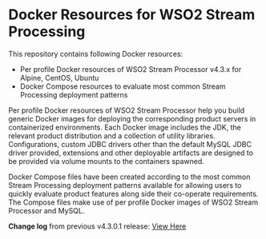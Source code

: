 # Docker Resources for WSO2 Stream Processing

This repository contains following Docker resources:

- Per profile Docker resources of WSO2 Stream Processor v4.3.x for Alpine, CentOS, Ubuntu
- Docker Compose resources to evaluate most common Stream Processing deployment patterns

Per profile Docker resources of WSO2 Stream Processor help you build generic Docker images for deploying the
corresponding product servers in containerized environments. Each Docker image includes the JDK, the relevant product distribution
and a collection of utility libraries. Configurations, custom JDBC drivers other than the default MySQL JDBC driver provided,
extensions and other deployable artifacts are designed to be provided via volume mounts to the containers spawned.

Docker Compose files have been created according to the most common Stream Processing deployment patterns available for allowing users
to quickly evaluate product features along side their co-operate requirements. The Compose files make use of per profile
Docker images of WSO2 Stream Processor and MySQL.

**Change log** from previous v4.3.0.1 release: [View Here](CHANGELOG.md)
